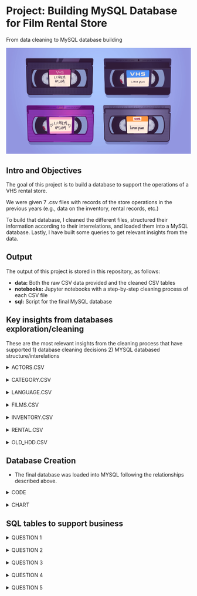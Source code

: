 # Project: Building MySQL Database for Film Rental Store

From data cleaning to MySQL database building 

![vhs](https://raw.githubusercontent.com/cristianecarneiro/sql-data-base-building/main/img/VHS.jpg)

## Intro and Objectives 

The goal of this project is to build a database to support the operations of a VHS rental store.

We were given 7 .csv files with records of the store operations in the previous years (e.g., data on the inventory, rental records, etc.)

To build that database, I cleaned the different files, structured their information according to their interrelations, and loaded them into a MySQL database. Lastly, I have built some queries to get relevant insights from the data. 

## Output 

The output of this project is stored in this repository, as follows: 

- **data:** Both the raw CSV data provided and the cleaned CSV tables 
- **notebooks:** Jupyter notebooks with a step-by-step cleaning process of each CSV file
- **sql:** Script for the final MySQL database 

## Key insights from databases exploration/cleaning 

These are the most relevant insights from the cleaning process that have supported 1) database cleaning decisions 2) MYSQL databased structure/interelations 

<details>
<summary>ACTORS.CSV</summary>
<br>
<li> This is a database that contains a list of actors with their respective IDs
<li> There are 200 actors listed (IDs 1 through 200)
<li> By looking into their full names, we could observe that the name 'Susan Davis' appears twice (although different IDs). Based on some research, it appears that there are two actresses with that name. Therefore, I have kept both. 
<li> Primary key: actor_id
<li> Interrelations: this table will be associated with table films in a 'many-to-many' relationship (fk = actor_id and film_id)
</details>
<br>
<details>
<summary>CATEGORY.CSV</summary>
<br>
<li> This is a database that contains a list of film genres with their respective IDs
<li> There are 16 different genres recorded (IDs 1 through 16)
<li> Primary key: category_id
<li> Interrelations: this table could be associated with table films in a 'one-to-many' relationship (although the information to link both tables is present in a third .csv file) (fk = category_id)
</details>
<br>
<details>
<summary>LANGUAGE.CSV</summary>
<br>
<li> This is a database that contains a list of languages with their respective IDs
<li> There are 6 different languages (IDs 1 through 6) (we will see in other table all moves are in fact in English)
<li> Primary key: language_ID
<li> Interrelations: this table is associated with table 'films' in a 'one-to-many- relationship (fk = language_id)
</details>
<br>
<details>
<summary>FILMS.CSV</summary>
<br>
<li> This is a database that contains a list of films with info on them (e.g., release year, language, rental fees)
<li> There are 1000 titles listed (IDs 1 through 1000) 
<li> Primary key: films_ID
<li> Interrelations: this table is associated with: 
    <ul>
        <il>table 'actors' in a 'many-to-many- relationship (fk = actor_id, film_id)
        <il>table 'language' in a 'one-to-many- relationship (fk = language_id)
        <il>table 'categories' in a 'one-to-many- relationship (fk = category_id)
</details>
<br>
<details>
<summary>INVENTORY.CSV</summary>
<br>
<li> This is a database that contains a log of inventory records of VHS/DVDs and their respective store
<li> There are 1000 records listed (IDs 1 through 1000) 
<li> Primary key: inventory_ID
<li> Interrelations: this table is associated with: 
    <ul>
        <il> table 'rental' in a 'one-to-many' relationship (fk = inventory_id). We will see shortly the rental table contained logs of films that were not registered in the inventory (IDs >1000). Those were removed from the dataset. 
        <il> table 'films' in a 'one-to-many' relationship (fk = film_id)
</details>
<br>
<details>
<summary>RENTAL.CSV</summary>
<br>
<li> This is a database that contains a log of film's rental
<li> There are 1000 rental records listed (IDs 1 through 1001, indicating there is one ID missing) 
<li> Primary key: rental_id
<li> Interrelations: this table is associated with 'inventory ID' in a 'one-to-many' relationship (fk = inventory_id); given the table rental's primary key inventory_id had logs from 1 through 1000, any logs with ID's beyond 1000 were removed.
</details>
<br>
<details>
<summary>OLD_HDD.CSV</summary>
<br>
<li> This table contains data relating actors with movies they have starred, as well the movie's categories
<li> This information will be useful to 1) connect the tables 'actors' and 'films' and 2) connect the tables 'films' and 'categories' 
<li> Columns 'actor_id' and 'film_id' will be kept as a standalone table that will connect tables 'actors' and 'films'
<li> Interrelations: this table is associated with 'actors' and 'films' (fk = actor_id and film_id).
</details>

## Database Creation 

+ The final database was loaded into MYSQL following the relationships described above.

<details>
<summary>CODE</summary>
<br>
PUT CODE HERE USING '''  
</details>
<br>
<details>
<summary>CHART</summary>
<br>
PUT CODE HERE USING '''  
</details>

## SQL tables to support business 

<details>
<summary>QUESTION 1</summary>
<br>
PUT CODE HERE USING '''  
</details>
<br>
<details>
<summary>QUESTION 2</summary>
<br>
PUT CODE HERE USING '''  
</details>
<br>
<details>
<summary>QUESTION 3</summary>
<br>
PUT CODE HERE USING '''  
</details>
<br>
<details>
<summary>QUESTION 4</summary>
<br>
PUT CODE HERE USING '''  
</details>
<br>
<details>
<summary>QUESTION 5</summary>
<br>
PUT CODE HERE USING '''  
</details>